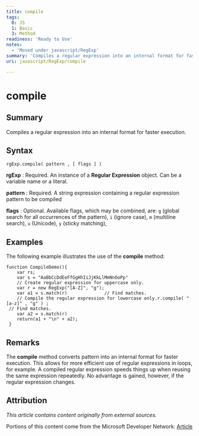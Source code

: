 ```yaml
---
title: compile
tags:
  0: JS
  1: Basic
  3: Method
readiness: 'Ready to Use'
notes:
  - 'Moved under javascript/RegExp'
summary: 'Compiles a regular expression into an internal format for faster execution.'
uri: javascript/RegExp/compile

---
```

# compile

## Summary

Compiles a regular expression into an internal format for faster execution.

## Syntax

    rgExp.compile( pattern , [ flags ] )

**rgExp**
:   Required. An instance of a **Regular Expression** object. Can be a variable name or a literal.

**pattern**
:   Required. A string expression containing a regular expression pattern to be compiled

**flags**
:   Optional. Available flags, which may be combined, are: `g` (global search for all occurrences of the pattern), `i` (ignore case), `m` (multiline search), `u` (Unicode), `y` (sticky matching),

## Examples

The following example illustrates the use of the **compile** method:

``` {.js}
function CompileDemo(){
    var rs;
    var s = "AaBbCcDdEeFfGgHhIiJjKkLlMmNnOoPp"
    // Create regular expression for uppercase only.
    var r = new RegExp("[A-Z]", "g");
    var a1 = s.match(r)              // Find matches.
    // Compile the regular expression for lowercase only.r.compile( "[a-z]" , "g" ) ;
 // Find matches.
    var a2 = s.match(r)
    return(a1 + "\n" + a2);
 }
```

## Remarks

The **compile** method converts pattern into an internal format for faster execution. This allows for more efficient use of regular expressions in loops, for example. A compiled regular expression speeds things up when reusing the same expression repeatedly. No advantage is gained, however, if the regular expression changes.

## Attribution

*This article contains content originally from external sources.*

Portions of this content come from the Microsoft Developer Network: [Article](http://msdn.microsoft.com/en-us/library/ie/x9cswe0z(v=vs.94).aspx)

